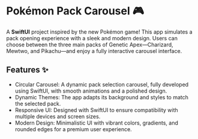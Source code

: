 # Pokémon Pack Carousel 🎮

A **SwiftUI** project inspired by the new Pokémon game! This app simulates a pack opening experience with a sleek and modern design. Users can choose between the three main packs of Genetic Apex—Charizard, Mewtwo, and Pikachu—and enjoy a fully interactive carousel interface.

## Features ✨
- Circular Carousel: A dynamic pack selection carousel, fully developed using SwiftUI, with smooth animations and a polished design.
- Dynamic Themes: The app adapts its background and styles to match the selected pack.
- Responsive UI: Designed with SwiftUI to ensure compatibility with multiple devices and screen sizes.
- Modern Design: Minimalistic UI with vibrant colors, gradients, and rounded edges for a premium user experience.
